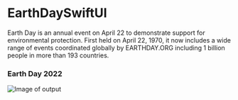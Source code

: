 # EarthDaySwiftUI
Earth Day is an annual event on April 22 to demonstrate support for environmental protection. First held on April 22, 1970, it now includes a wide range of events coordinated globally by EARTHDAY.ORG including 1 billion people in more than 193 countries.


### Earth Day 2022

![Image of output](https://github.com/DmitryKuligin/EarthDaySwiftUI/main/output.png)
